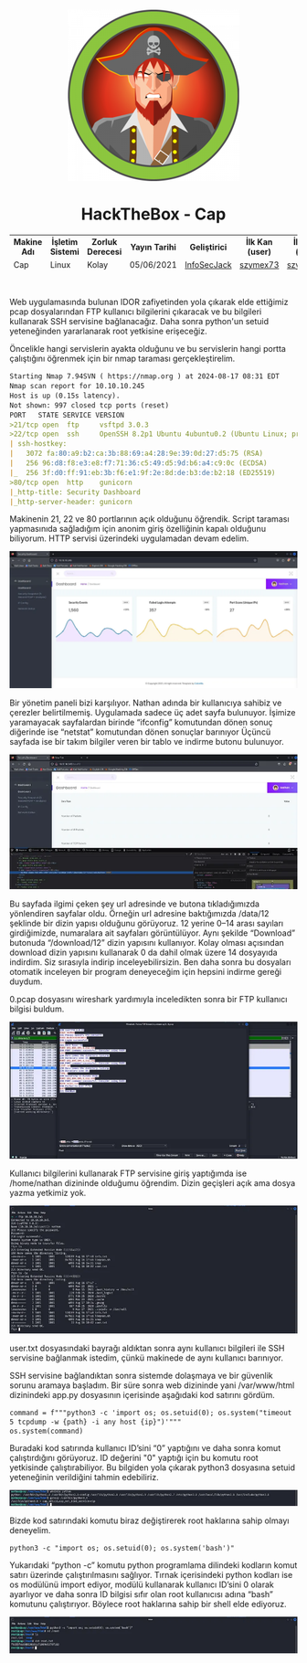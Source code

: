 <h1 align="center">
  <a href="https://www.hackthebox.eu/home/machines/profile/190"><img src="images/0.jpg" alt="Luke"></a>
  <br><br>HackTheBox - Cap
</h1>

<table align="center">
    <thead>
        <tr>
            <th>Makine Adı</th>
            <th>İşletim Sistemi</th>
            <th>Zorluk Derecesi</th>
            <th>Yayın Tarihi</th>
            <th>Geliştirici</th>
            <th>İlk Kan (user)</th>
            <th>İlk Kan (root)</th>
        </tr>
        <tr>
            <td>Cap</td>
            <td>Linux</td>
            <td>Kolay</td>
            <td>05/06/2021</td>
            <td><a href="https://app.hackthebox.com/users/52045">InfoSecJack</a></td>
            <td><a href="https://app.hackthebox.com/users/139466">szymex73</a></td>
            <td><a href="https://app.hackthebox.com/users/139466">szymex73</a></td>
        </tr>
    </thead>
</table><br>

Web uygulamasında bulunan IDOR zafiyetinden yola çıkarak elde ettiğimiz pcap dosyalarından FTP kullanıcı bilgilerini çıkaracak ve bu bilgileri kullanarak SSH servisine bağlanacağız. Daha sonra python'un setuid yeteneğinden yararlanarak root yetkisine erişeceğiz.

Öncelikle hangi servislerin ayakta olduğunu ve bu servislerin hangi portta çalıştığını öğrenmek için bir nmap taraması gerçekleştirelim.

```markdown
Starting Nmap 7.94SVN ( https://nmap.org ) at 2024-08-17 08:31 EDT                                                                                                                           
Nmap scan report for 10.10.10.245                                                                                                                                                            
Host is up (0.15s latency).                                                                                                                                                                  
Not shown: 997 closed tcp ports (reset)                                                                                                                                                      
PORT   STATE SERVICE VERSION                                                                                                                                                                 
>21/tcp open  ftp     vsftpd 3.0.3                                                                                                                                                            
>22/tcp open  ssh     OpenSSH 8.2p1 Ubuntu 4ubuntu0.2 (Ubuntu Linux; protocol 2.0)                                                                                                            
| ssh-hostkey:                                                                                                                                                                               
|   3072 fa:80:a9:b2:ca:3b:88:69:a4:28:9e:39:0d:27:d5:75 (RSA)                                                                                                                               
|   256 96:d8:f8:e3:e8:f7:71:36:c5:49:d5:9d:b6:a4:c9:0c (ECDSA)                                                                                                                              
|_  256 3f:d0:ff:91:eb:3b:f6:e1:9f:2e:8d:de:b3:de:b2:18 (ED25519)                                                                                                                            
>80/tcp open  http    gunicorn                                                                                                                                                                
|_http-title: Security Dashboard                                                                                                                                                             
|_http-server-header: gunicorn
```

Makinenin 21, 22 ve 80 portlarının açık olduğunu öğrendik. Script taraması yapmasınıda sağladığım için anonim giriş özelliğinin kapalı olduğunu biliyorum. HTTP servisi üzerindeki uygulamadan devam edelim.

![](images/1.jpg)

Bir yönetim paneli bizi karşılıyor. Nathan adında bir kullanıcıya sahibiz ve çerezler belirtilmemiş. Uygulamada sadece üç adet sayfa bulunuyor. İşimize yaramayacak sayfalardan birinde “ifconfig” komutundan dönen sonuç diğerinde ise “netstat” komutundan dönen sonuçlar barınıyor Üçüncü sayfada ise bir takım bilgiler veren bir tablo ve indirme butonu bulunuyor.

![](images/2.jpg)

Bu sayfada ilgimi çeken şey url adresinde ve butona tıkladığımızda yönlendiren sayfalar oldu. Örneğin url adresine baktığımızda /data/12 şeklinde bir dizin yapısı olduğunu görüyoruz. 12 yerine 0–14 arası sayıları girdiğimizde, numaralara ait sayfaları görüntülüyor. Aynı şekilde “Download” butonuda “/download/12” dizin yapısını kullanıyor. Kolay olması açısından download dizin yapısını kullanarak 0 da dahil olmak üzere 14 dosyayıda indirdim. Siz sırasıyla indirip inceleyebilirsizin. Ben daha sonra bu dosyaları otomatik inceleyen bir program deneyeceğim için hepsini indirme gereği duydum.

0.pcap dosyasını wireshark yardımıyla inceledikten sonra bir FTP kullanıcı bilgisi buldum.

![](images/3.jpg)

Kullanıcı bilgilerini kullanarak FTP servisine giriş yaptığımda ise /home/nathan dizininde olduğumu öğrendim. Dizin geçişleri açık ama dosya yazma yetkimiz yok.

![](images/4.jpg)

user.txt dosyasındaki bayrağı aldıktan sonra aynı kullanıcı bilgileri ile SSH servisine bağlanmak istedim, çünkü makinede de aynı kullanıcı barınıyor.

SSH servisine bağlandıktan sonra sistemde dolaşmaya ve bir güvenlik sorunu aramaya başladım. Bir süre sonra web dizininde yani /var/www/html dizinindeki app.py dosyasının içerisinde aşağıdaki kod satırını gördüm.

```
command = f"""python3 -c 'import os; os.setuid(0); os.system("timeout 5 tcpdump -w {path} -i any host {ip}")'"""                                                                     
os.system(command)
```

Buradaki kod satırında kullanıcı ID’sini “0” yaptığını ve daha sonra komut çalıştırdığını görüyoruz. ID değerini "0" yaptığı için bu komutu root yetkisinde çalıştırabiliyor. Bu bilgiden yola çıkarak python3 dosyasına setuid yeteneğinin verildiğini tahmin edebiliriz.

![](images/5.jpg)

Bizde kod satırındaki komutu biraz değiştirerek root haklarına sahip olmayı deneyelim.

```
python3 -c "import os; os.setuid(0); os.system('bash')"
```

Yukarıdaki “python -c” komutu python programlama dilindeki kodların komut satırı üzerinde çalıştırılmasını sağlıyor. Tırnak içerisindeki python kodları ise os modülünü import ediyor, modülü kullanarak kullanıcı ID’sini 0 olarak ayarlıyor ve daha sonra ID bilgisi sıfır olan root kullanıcısı adına “bash” komutunu çalıştırıyor. Böylece root haklarına sahip bir shell elde ediyoruz.

![](images/6.jpg)
